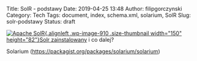 Title: SolR - podstawy
Date: 2019-04-25 13:48
Author: filipgorczynski
Category: Tech
Tags: document, index, schema.xml, solarium, SolR
Slug: solr-podstawy
Status: draft

[![Apache SolR](https://filipgorczynski.files.wordpress.com/2014/10/solr.png?w=150){.alignleft .wp-image-910 .size-thumbnail width="150" height="82"}](http://filipgorczynski.wordpress.com/2014/10/18/solr-podstawy/)[Solr zainstalowany](http://filipgorczynski.wordpress.com/2014/10/18/solr-4-w-windows-7-na-tomcat-8/ "Solr 4 w Windows 7 na Tomcat 8") i co dalej?

Solarium (https://packagist.org/packages/solarium/solarium)
